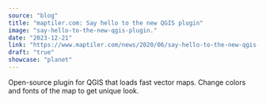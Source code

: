 ```yaml
---
source: "blog"
title: "maptiler.com: Say hello to the new QGIS plugin"
image: "say-hello-to-the-new-qgis-plugin."
date: "2023-12-21"
link: "https://www.maptiler.com/news/2020/06/say-hello-to-the-new-qgis-plugin"
draft: "true"
showcase: "planet"
---
```


Open-source plugin for QGIS that loads fast vector maps. Change colors and fonts of the map to get unique look.

